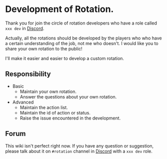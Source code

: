 # Development of Rotation.

Thank you for join the circle of rotation developers who have a role called `xxx dev` in [Discord](https://discord.gg/4fECHunam9). 

Actually, all the rotations should be developed by the players who  who have a certain understanding of the job, not me who doesn't.  I would like you to share your own rotation to the public!

I'll make it easier and easier to develop a custom rotation.

## Responsibility

- Basic
  - Maintain your own rotation.
  - Answer the questions about your own rotation.
- Advanced
  - Maintain the action list.
  - Maintain the id of action or status.
  - Raise the issue encountered in the development.

## Forum

This wiki isn't perfect right now. If you have any question or suggestion, please talk about it on `#rotation` channel in [Discord](https://discord.gg/4fECHunam9) with a `xxx dev` role.
